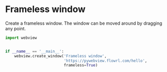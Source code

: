 # Frameless window

Create a frameless window. The window can be moved around by dragging any point.

``` python
import webview


if __name__ == '__main__':
    webview.create_window('Frameless window',
                          'https://pywebview.flowrl.com/hello',
                          frameless=True)
```